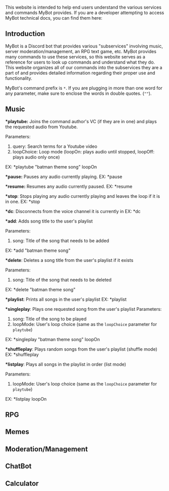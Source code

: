 This website is intended to help end users understand the various services and commands MyBot provides. If you are a developer attempting to access MyBot technical docs, you can find them here:

## Introduction
MyBot is a Discord bot that provides various "subservices" involving music, server moderation/management, an RPG text game, etc. MyBot provides many commands to use these services, so this website serves as a reference for users to look up commands and understand what they do. This website organizes all of our commands into the subservices they are a part of and provides detailed information regarding their proper use and functionality.

MyBot's command prefix is `*`. If you are plugging in more than one word for any parameter, make sure to enclose the words in double quotes. (`""`). 

## Music
__*playtube:__ Joins the command author's VC (if they are in one) and plays the requested audio from Youtube. 

Parameters:
1. query: Search terms for a Youtube video
2. loopChoice: Loop mode (loopOn: plays audio until stopped, loopOff: plays audio only once)

EX: *playtube "batman theme song" loopOn

__*pause:__ Pauses any audio currently playing.
EX: *pause

__*resume:__ Resumes any audio currently paused.
EX: *resume

__*stop__: Stops playing any audio currently playing and leaves the loop if it is in one.
EX: *stop

__*dc__: Disconnects from the voice channel it is currently in
EX: *dc

__*add__: Adds song title to the user's playlist

Parameters:
1. song: Title of the song that needs to be added

EX: *add "batman theme song"

__*delete__: Deletes a song title from the user's playlist if it exists

Parameters:
1. song: Title of the song that needs to be deleted

EX: *delete "batman theme song"

__*playlist__: Prints all songs in the user's playlist
EX: *playlist

__*singleplay__: Plays one requested song from the user's playlist
Parameters:
1. song: Title of the song to be played
2. loopMode: User's loop choice (same as the `loopChoice` parameter for `playtube`)

EX: *singleplay "batman theme song" loopOn

__*shuffleplay__: Plays random songs from the user's playlist (shuffle mode)
EX: *shuffleplay

__*listplay__: Plays all songs in the playlist in order (list mode)

Parameters:
1. loopMode: User's loop choice (same as the `loopChoice` parameter for `playtube`)

EX: *listplay loopOn

## RPG

## Memes

## Moderation/Management

## ChatBot

## Calculator
